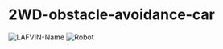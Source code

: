 # 2WD-obstacle-avoidance-car

![LAFVIN-Name](https://user-images.githubusercontent.com/52239531/82213566-a8496780-9914-11ea-8c93-a8d955fd279d.JPG)
![Robot](https://user-images.githubusercontent.com/52239531/82213574-aaabc180-9914-11ea-9d35-b8ad6f3df355.JPG)
